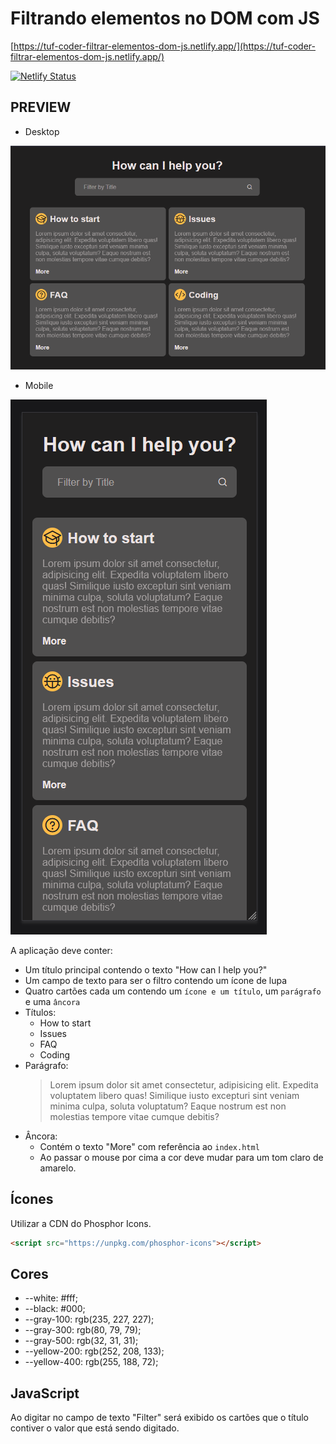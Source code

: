 # Filtrando elementos no DOM com JS

[https://tuf-coder-filtrar-elementos-dom-js.netlify.app/](https://tuf-coder-filtrar-elementos-dom-js.netlify.app/)

[![Netlify Status](https://api.netlify.com/api/v1/badges/c78feb21-9726-45eb-8eb2-c88d1f0d3d10/deploy-status)](https://app.netlify.com/sites/tuf-coder-filtrar-elementos-dom-js/deploys)

## PREVIEW

- Desktop

![Desktop](assets/images/desktop.png)

- Mobile

![Mobile](assets/images/mobile.png)

A aplicação deve conter:

* Um título principal contendo o texto "How can I help you?"
* Um campo de texto para ser o filtro contendo um ícone de lupa
* Quatro cartões cada um contendo um `ícone e um título`, um `parágrafo` e uma `âncora`
* Títulos:
  * How to start
  * Issues
  * FAQ
  * Coding
* Parágrafo:
  > Lorem ipsum dolor sit amet consectetur, adipisicing elit. Expedita voluptatem libero quas! Similique iusto excepturi sint veniam minima culpa, soluta voluptatum? Eaque nostrum est non molestias tempore vitae cumque debitis?
* Âncora:
  * Contém o texto "More" com referência ao `index.html`
  * Ao passar o mouse por cima a cor deve mudar para um tom claro de amarelo.

## Ícones

Utilizar a CDN do Phosphor Icons.

```html
<script src="https://unpkg.com/phosphor-icons"></script>
```

## Cores

* --white: #fff;
* --black: #000;
* --gray-100: rgb(235, 227, 227);
* --gray-300: rgb(80, 79, 79);
* --gray-500: rgb(32, 31, 31);
* --yellow-200: rgb(252, 208, 133);
* --yellow-400: rgb(255, 188, 72);

## JavaScript

Ao digitar no campo de texto "Filter" será exibido os cartões que o título contiver o valor que está sendo digitado.
